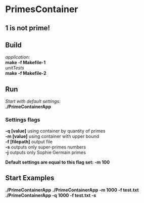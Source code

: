 # PrimesContainer 
## 1 is not prime!
## Build  
  *application:*  
  **make -f Makefile-1**  
  *unitTests*  
  **make -f Makefile-2**    
## Run  
   *Start with default settings:*  
    **./PrimeContainerApp**   
### Settings flags
   **-q [value]** using container by quantity of primes  
   **-m [value]** using container with upper bound   
   **-f [filepath]** output file  
   **-s** outputs only super-primes numbers  
   **-j** outputs only Sophie Germain primes  
   
   **Default settings are equal to this flag set:  -m 100**  
 ## Start Examples  
   **./PrimeContainerApp**
   **./PrimeContainerApp -m 1000 -f test.txt**  
   **./PrimeContainerApp -q 1000 -f test.txt -s**  
